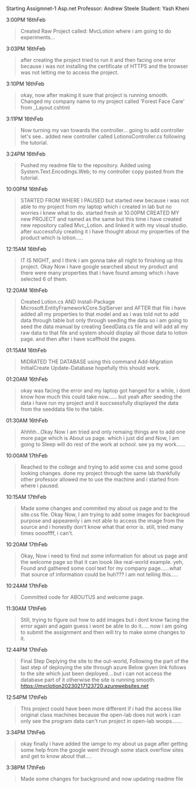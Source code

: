 ﻿Starting Assigmnet-1
Asp.net
Professor: Andrew Steele
Student: Yash Kheni

3:00PM 16thFeb
>Created Raw Project called: MvcLotion
where i am going to do experiments...

3:03PM 16thFeb
>after creating the project tried to run it and then facing one error because i was not installing the certificate of HTTPS and the browser was not letting me to access the project.

3:10PM 16thFeb
>okay, now after making it sure that project is running smooth.
Changed my company name to my project called 'Forest Face Care' from _Layout.cshtml

3:11PM 16thFeb
>Now turning my van towards the controller...
going to add controller let's see..
added new controller called LotionsController.cs following the tutorial.

3:24PM 16thFeb
>Pushed my readme file to the repository.
Added using System.Text.Encodings.Web; to my controller copy pasted from the tutorial.

10:00PM 16thFeb
>STARTED FROM WHERE I PAUSED but started new because i was not able to my project from my laptop which i created in lab
but no worries i knew what to do.
started fresh at 10.00PM CREATED MY new PROJECT and named as the same but this time i have created new repository called Mvc_Lotion. and linked it with my visual studio.
after successfuly creating it i have thought about my properties of the product which is lotion.....

12:15AM 16thFeb
>IT IS NIGHT, and I think i am gonna take all night to finishing up this project. Okay Now i have google searched about my product and there were many properties that i have found among which i have selected 6 of them.


12:20AM 16thFeb
>Created Lotion.cs AND
Install-Package Microsoft.EntityFrameworkCore.SqlServer
and AFTER that file i have added all my properties to that model and as i was told not to add data through table but only through seeding the data so i am going to seed the data manual by creating SeedData.cs file and will add all my raw data to that file and system should display all those data to lotion page.
and then after i have scaffhold the pages.

01:15AM 16thFeb

>MIDRATED THE DATABASE using this command
Add-Migration InitialCreate
Update-Database
hopefully this should work.

01:20AM 16thFeb
>okay was facing the error and my laptop got hanged for a while, i dont know how much this could take now......
but yeah after seeding the data i have run my project and it succsessfully displayed the data from the seeddata file to the table.

01:30AM 16thFeb
>Ahhhh...Okay Now I am tried and only remaing things are to add one more page which is About us page. which i just did
and Now, I am going to Sleep will do rest of the work at school.
see ya my work......


10:00AM 17thFeb
>Reached to the college and trying to add some css and some good looking changes. done my project through the same lab thankfully other professor allowed me to use the machine and i started from where i paused.

10:15AM 17thFeb
>Made some changes and commited my about us page and to the site.css file.
Okay Now, I am trying to add some images for backgroud purpose and appearenly i am not able to access the image from the source and i honestly don't know what that error is.
still, tried many times ooooffff, i can't.

10:20AM 17thFeb
>Okay, Now i need to find out some information for about us page and the welcome page so that it can loook like real-world example.
yeh, Found and gathered some cool text for my company page......what that source of information could be huh??? i am not telling this.....

10:24AM 17thFeb
>Committed code for ABOUTUS and welcome page.

11:30AM 17thFeb
>Still, trying to figure out how to add images but i dont know facing the error again and again guess i wont be able to do it.....
now i am going to submit the assignment and then will try to make some changes to it.


12:44PM 17thFeb
>Final Step Deplying the site to the out-world, Following the part of the last step of deploying the site through azure
>Below given link follows to the site which just been deployed....but i can not access the database part of it otherwise the site is running smooth.
https://mvclotion20230217123720.azurewebsites.net

12:54PM 17thFeb
>This project could have been more different if i had the access like original class machines because the open-lab does not work
>i can only see the program data can't run project in open-lab woops.......

3:34PM 17thFeb
>okay finally i have added the iamge to my about us page after getting some help from the google went through some stack overflow sites and get to know about that....

3:38PM 17thFeb
>Made some changes for background and now updating readme file
